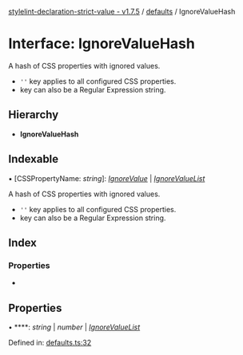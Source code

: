 [stylelint-declaration-strict-value - v1.7.5](../README.md) / [defaults](../modules/defaults.md) / IgnoreValueHash

# Interface: IgnoreValueHash

A hash of CSS properties with ignored values.
- `''` key applies to all configured CSS properties.
- key can also be a Regular Expression string.

## Hierarchy

* **IgnoreValueHash**

## Indexable

▪ [CSSPropertyName: *string*]: [*IgnoreValue*](../modules/defaults.md#ignorevalue) \| [*IgnoreValueList*](../modules/defaults.md#ignorevaluelist)

A hash of CSS properties with ignored values.
- `''` key applies to all configured CSS properties.
- key can also be a Regular Expression string.

## Index

### Properties

* [](defaults.ignorevaluehash.md#)

## Properties

• ****: *string* \| *number* \| [*IgnoreValueList*](../modules/defaults.md#ignorevaluelist)

Defined in: [defaults.ts:32](https://github.com/AndyOGo/stylelint-declaration-strict-value/blob/63acb54/src/defaults.ts#L32)
